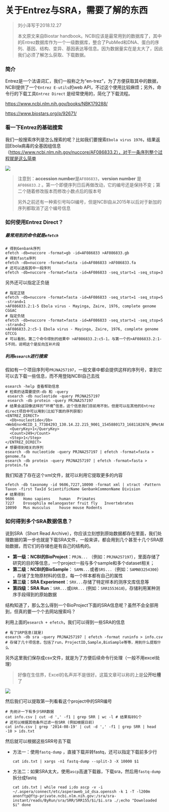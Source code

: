 # 关于Entrez与SRA，需要了解的东西

> 刘小泽写于2018.12.27
>
> 本文原文来自Biostar handbook。NCBI应该是最常用到的数据库了，其中的Entrez数据库作为一个一级数据库，整合了PubMed和DNA、蛋白的序列、基因、结构、变异、基因表达等信息。因为数据量实在是太大了，因此我们必须了解怎么获取、下载数据。

### 简介

Entrez是一个法语词汇，我们一般称之为“en-trez”，为了方便获取其中的数据，NCBI提供了一个`Entrez E-utils`的web API，不过这个使用比较麻烦；另外，命令行的下载工具`Entrez Direct` 是经常使用的，简化了下载流程。

https://www.ncbi.nlm.nih.gov/books/NBK179288/

https://www.biostars.org/p/92671/

### 看一下Entrez的基础搜索

我们一般搜索序列是怎么搜索的呢？比如我们要搜索`Ebola virus 1976`，结果返回Ebola病毒的全基因组信息（https://www.ncbi.nlm.nih.gov/nuccore/AF086833.2），对于一条序列整个过程就是这么简单

![](https://upload-images.jianshu.io/upload_images/9376801-23407a581f1a2667.png?imageMogr2/auto-orient/strip%7CimageView2/2/w/1240)

> 注意到：**accession number**是`AF086833`，**version number** 是`AF086833.2` 。第一个即便序列日后再做改动，它的编号还是保持不变；第二个随着修改版本而修改小数点后的版本号
>
> 另外之前还有一种索引号叫GI编号，但是NCBI自从2015年以后对于新加的序列都取消了这个编号信息

### 如何使用Entrez Direct？

##### 最常用到的命令就是`efetch`

```shell
# 得到Genbank序列
efetch -db=nuccore -format=gb -id=AF086833 >AF086833.gb
# 得到fasta序列
efetch -db=nuccore -format=fasta -id=AF086833 >AF086833.fa
# 还可以选取其中一段序列
efetch -db=nuccore -format=fasta -id=AF086833 -seq_start=1 -seq_stop=3 
```

另外还可以指定正负链

```shell
# 指定正链
efetch -db=nuccore -format=fasta -id=AF086833 -seq_start=1 -seq_stop=5 -strand=1
>AF086833.2:1-5 Ebola virus - Mayinga, Zaire, 1976, complete genome
CGGAC
# 指定负链
efetch -db=nuccore -format=fasta -id=AF086833 -seq_start=1 -seq_stop=5 -strand=2
>AF086833.2:c5-1 Ebola virus - Mayinga, Zaire, 1976, complete genome
GTCCG
# 可以看到，第二个命令得到的结果中 >AF086833.2:c5-1，与第一个的>AF086833.2:1-5不同，说明这个是反向互补片段
```

##### 利用`esearch`进行搜索

假如有一个项目序列号`PRJNA257197`，一般文章中都会提供这样的序列号，拿到它可以去下载一些信息，而不用登陆NCBI自己去找

```shell
esearch -help 查看帮助信息
# 检索的话需要提供-db 和 -query
 esearch -db nucleotide -query PRJNA257197
 esearch -db protein -query PRJNA257197
# 结果会返回像这样的“环境”信息，这个信息我们目前用不到，但是可以在其他的Entrez direct项目中可以用到(比如下面的序列获取)
<ENTREZ_DIRECT>
  <Db>nucleotide</Db>
<WebEnv>NCID_1_77384293_130.14.22.215_9001_1545880173_1681182876_0MetA0_S_MegaStore</WebEnv>
  <QueryKey>1</QueryKey>
  <Count>249</Count>
  <Step>1</Step>
</ENTREZ_DIRECT>
# 想要得到相关的序列
esearch -db nucleotide -query PRJNA257197 | efetch -format=fasta > genome.fa
esearch -db protein -query PRJNA257197 | efetch -format=fasta > protein.fa
```

我们知道了存在这个xml文件，就可以利用它提取更多的内容

```shell
efetch -db taxonomy -id 9606,7227,10090 -format xml | xtract -Pattern Taxon -first TaxId ScientificName GenbankCommonName Division
# 结果得到
9606	Homo sapiens	human	Primates
7227	Drosophila melanogaster	fruit fly	Invertebrates
10090	Mus musculus	house mouse	Rodents
```

### 如何得到多个SRA数据信息？

说到SRA（Short Read Archive），你应该立刻想到原始数据都存在里面，我们处理数据的第一步也就是下载SRA文件，一般来讲，都会用到几个甚至十几个SRA原始数据，而它们的存储也是有自己的结构的。

- **第一级：NCBI的BioProject**：`PRJN...` （例如：`PRJNA257197`），里面存储了研究的目的等信息，一个project一般与多个sample和多个dataset相关；
- **第二级：NCBI的BioSample**： `SAMN...`或者`SRS...`（例如：`SAMN03254300`） ，存储了生物原材料的信息，每一个样本都有自己的属性
- **第三级：SRA Experiment**：`SRX...`存储了特定样本的测序文库信息等
- **第四级：SRA Run**：`SRR...`或`ERR...` (例如：`SRR1553610`)，存储利用某种测序手段得到的原始数据

结构知道了，那么怎么得到一个BioProject下面的SRA信息呢？虽然不会全部用到，但真的要一个个去网站搜索吗？

利用上面的`esearch + efetch`，我们可以得到一些SRA的信息

```shell
# 有了SRP信息(就是)
esearch -db sra -query PRJNA257197 | efetch -format runinfo > info.csv
# 存储了几十项信息，包括了run，ProjectID,Sample,BioSample等等，用到什么提取什么
```

另外这里我们保存成csv文件，就是为了方便后续命令行处理（一般不用excel处理）

> 好像在生信界，Excel的名声并不是很好。这篇文章可以称的上是**公开吐槽**了

![](https://upload-images.jianshu.io/upload_images/9376801-756a0d918e1d11e6.png?imageMogr2/auto-orient/strip%7CimageView2/2/w/1240)

然后我们可以提取第一列看看这个project中的SRR编号

```shell
# 先统计一下有多少SRR数据
cat info.csv | cut -d ',' -f1 | grep SRR | wc -l # 结果有891个
# 还可以根据其他条件过滤一些SRR (例如根据日前)
cat info.csv | grep '2014-08-19' | cut -d ',' -f1 | grep SRR | head -10 > ids.txt

```

然后就可以根据这些SRR号去下载

- 方法一：使用`fastq-dump` ，直接下载并转fastq，还可以指定下载前多少行

  `cat ids.txt | xargs -n1 fastq-dump --split-3 -X 10000 $1 `

- 方法二：如果SRA太大，使用`ascp`高速下载器，下载sra，然后用`fastq-dump`拆分成fastq

  ```shell
  cat ids.txt | while read i;do ascp -v -i ~/.aspera/connect/etc/asperaweb_id_dsa.openssh -k 1 -T -l200m anonftp@ftp-private.ncbi.nlm.nih.gov:/sra/sra-instant/reads/ByRun/sra/SRR/SRR155/$i/$i.sra ./;echo "Downloaded $i" done
  ```


